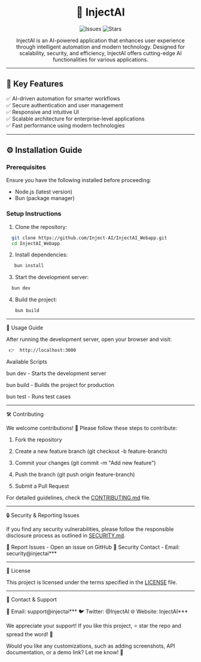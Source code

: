 <h1 align="center"> 🚀 InjectAI </h1>

<p align="center">
  <img src="https://img.shields.io/github/issues/Inject-AI/InjectAI_Webapp" alt="Issues">
  <img src="https://img.shields.io/github/stars/Inject-AI/InjectAI_Webapp" alt="Stars">
</p>

<p align="center">
  InjectAI is an AI-powered application that enhances user experience through intelligent automation and modern technology. 
  Designed for scalability, security, and efficiency, InjectAI offers cutting-edge AI functionalities for various applications.
</p>

---

## 🌟 Key Features
✅ AI-driven automation for smarter workflows  
✅ Secure authentication and user management  
✅ Responsive and intuitive UI  
✅ Scalable architecture for enterprise-level applications  
✅ Fast performance using modern technologies  

---

## ⚙️ Installation Guide
### Prerequisites
Ensure you have the following installed before proceeding:  
- Node.js (latest version)  
- Bun (package manager)

### Setup Instructions
1. Clone the repository:
 ```sh
   git clone https://github.com/Inject-AI/InjectAI_Webapp.git
   cd InjectAI_Webapp
   ```

2. Install dependencies:
```sh
   bun install
   ```

3. Start the development server:

 ```sh
   bun dev
   ```

4. Build the project:

   ```sh
   bun build
   ```



---

🚀 Usage Guide

After running the development server, open your browser and visit:
 ```sh
  👉  http://localhost:3000
   ```

Available Scripts

bun dev - Starts the development server

bun build - Builds the project for production

bun test - Runs test cases



---

🛠 Contributing

We welcome contributions! 🎉
Please follow these steps to contribute:

1. Fork the repository


2. Create a new feature branch (git checkout -b feature-branch)


3. Commit your changes (git commit -m "Add new feature")


4. Push the branch (git push origin feature-branch)


5. Submit a Pull Request



For detailed guidelines, check the [CONTRIBUTING.md](CONTRIBUTING.md)  file.


---

🔒 Security & Reporting Issues

If you find any security vulnerabilities, please follow the responsible disclosure process as outlined in [SECURITY.md](SECURITY.md).

🔹 Report Issues - Open an issue on GitHub
🔹 Security Contact - Email: security@injectai***


---

📜 License

This project is licensed under the terms specified in the [LICENSE](LICENSE) file.


---

🤝 Contact & Support

📧 Email: support@injectai***
🐦 Twitter: @InjectAI
🌐 Website: InjectAI***

We appreciate your support! If you like this project, ⭐️ star the repo and spread the word! 🚀

Would you like any customizations, such as adding screenshots, API documentation, or a demo link? Let me know! 🚀
